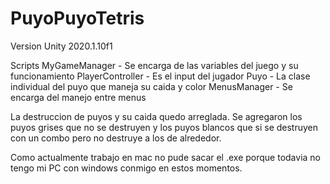 # PuyoPuyoTetris
 
Version Unity 2020.1.10f1

Scripts
MyGameManager - Se encarga de las variables del juego y su funcionamiento
PlayerController - Es el input del jugador
Puyo - La clase individual del puyo que maneja su caida y color
MenusManager - Se encarga del manejo entre menus

La destruccion de puyos y su caida quedo arreglada. Se agregaron los puyos grises que no se destruyen y los puyos blancos que si se destruyen con un combo pero no destruye a los de alrededor.

Como actualmente trabajo en mac no pude sacar el .exe porque todavia no tengo mi PC con windows conmigo en estos momentos.
